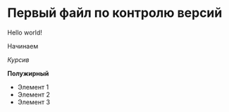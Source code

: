 # Первый файл по контролю версий
Hello world!

Начинаем

*Курсив*

**Полужирный**

 * Элемент 1
 * Элемент 2
 * Элемент 3

